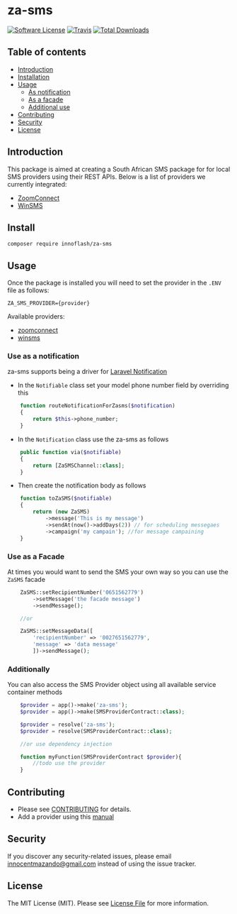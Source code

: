 # za-sms

[![Software License](https://img.shields.io/badge/license-MIT-brightgreen.svg?style=flat-square)](LICENSE.md)
[![Travis](https://img.shields.io/travis/innoflash/za-sms.svg?style=flat-square)]()
[![Total Downloads](https://img.shields.io/packagist/dt/innoflash/za-sms.svg?style=flat-square)](https://packagist.org/packages/innoflash/za-sms)
## Table of contents
* [Introduction](#introduction)
* [Installation](#install)
* [Usage](#usage)
    * [As notification](#use-as-a-notification)
    * [As a facade](#use-as-a-facade)
    * [Additional use](#additionally)
* [Contributing](#contributing)
* [Security](#security)
* [License](#license)

## Introduction
This package is aimed at creating a South African SMS package for for local SMS providers using their REST APIs.
Below is a list of providers we currently integrated: 
* [ZoomConnect](https://www.zoomconnect.com/)
* [WinSMS](https://www.winsms.co.za/)

## Install
`composer require innoflash/za-sms`

## Usage
Once the package is installed you will need to set the provider in the ```.ENV``` file as follows:
```env
ZA_SMS_PROVIDER={provider}
```

Available providers:

* [zoomconnect](./setups/zoomconnect.md)
* [winsms](./setups/winsms.md)

### Use as a notification
za-sms supports being a driver for [Laravel Notification](https://laravel.com/docs/6.x/notifications)

* In the ```Notifiable``` class set your model phone number field by overriding this
```php
    function routeNotificationForZasms($notification)
    {
        return $this->phone_number;
    }
```

* In the ```Notification``` class use the za-sms as follows
```php
    public function via($notifiable)
    {
        return [ZaSMSChannel::class];
    }
```

* Then create the notification body as follows
```php
    function toZaSMS($notifiable)
    {
        return (new ZaSMS)
            ->message('This is my message')  
            ->sendAt(now()->addDays(2)) // for scheduling messegaes 
            ->campaign('my campain'); //for message campaining
    }
```

### Use as a Facade
At times you would want to send the SMS your own way so you can use the ```ZaSMS``` facade
```php
    ZaSMS::setRecipientNumber('0651562779')
        ->setMessage('the facade message')
        ->sendMessage();

    //or

    ZaSMS::setMessageData([
        'recipientNumber' => '0027651562779',
        'message' => 'data message'
        ])->sendMessage();
```

### Additionally
You can also access the SMS Provider object using all available service container methods
```php
    $provider = app()->make('za-sms');
    $provider = app()->make(SMSProviderContract::class);

    $provider = resolve('za-sms');
    $provider = resolve(SMSProviderContract::class);

    //or use dependency injection

    function myFunction(SMSProviderContract $provider){
        //todo use the provider
    }
```

## Contributing
* Please see [CONTRIBUTING](CONTRIBUTING.md) for details.
* Add a provider using this [manual](./manual.md)

## Security
If you discover any security-related issues, please email innocentmazando@gmail.com instead of using the issue tracker.

## License
The MIT License (MIT). Please see [License File](/LICENSE.md) for more information.